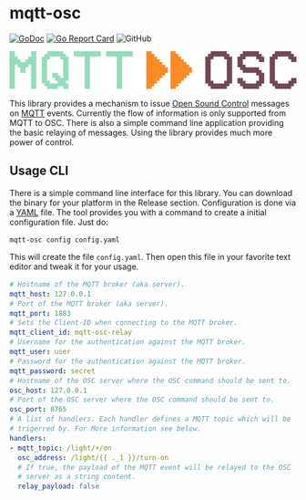 # mqtt-osc

[![GoDoc](https://godoc.org/github.com/72nd/mqtt-osc?status.svg)](https://godoc.org/github.com/72nd/mqtt-osc) [![Go Report Card](https://goreportcard.com/badge/github.com/72nd/mqtt-osc)](https://goreportcard.com/report/github.com/72nd/mqtt-osc) ![GitHub](https://img.shields.io/github/license/72nd/mqtt-osc)

<p align="center">
  <img width="512" src="misc/logo.png">
</p>

This library provides a mechanism to issue [Open Sound Control](https://en.wikipedia.org/wiki/Open_Sound_Control) messages on [MQTT](https://mqtt.org/) events. Currently the flow of information is only supported from MQTT to OSC. There is also a simple command line application providing the basic relaying of messages. Using the library provides much more power of control.

## Usage CLI

There is a simple command line interface for this library. You can download the binary for your platform in the Release section. Configuration is done via a [YAML](https://en.wikipedia.org/wiki/YAML) file. The tool provides you with a command to create a initial configuration file. Just do:

```shell script
mqtt-osc config config.yaml
``` 

This will create the file `config.yaml`. Then open this file in your favorite text editor and tweak it for your usage.

```yaml
# Hostname of the MQTT broker (aka server).
mqtt_host: 127.0.0.1
# Port of the MQTT broker (aka server).
mqtt_port: 1883
# Sets the Client-ID when connecting to the MQTT broker.
mqtt_client_id: mqtt-osc-relay
# Username for the authentication against the MQTT broker.
mqtt_user: user
# Password for the authentication against the MQTT broker.
mqtt_password: secret
# Hostname of the OSC server where the OSC command should be sent to.
osc_host: 127.0.0.1
# Port of the OSC server where the OSC command should be sent to.
osc_port: 8765
# A list of handlers. Each handler defines a MQTT topic which will be
# trigerred by. For More information see below.
handlers:
- mqtt_topic: /light/+/on
  osc_address: /light/{{ ._1 }}/turn-on
  # If true, the payload of the MQTT event will be relayed to the OSC
  # server as a string content.
  relay_payload: false
```

